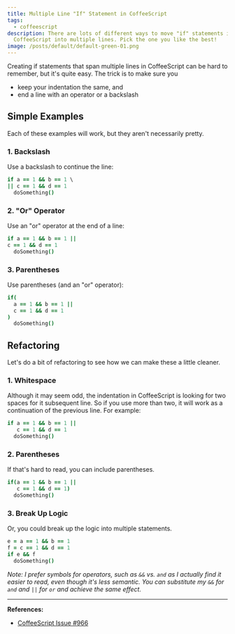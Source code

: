 ```yaml
---
title: Multiple Line "If" Statement in CoffeeScript
tags:
  - coffeescript
description: There are lots of different ways to move "if" statements in
  CoffeeScript into multiple lines. Pick the one you like the best!
image: /posts/default/default-green-01.png
---
```


Creating if statements that span multiple lines in CoffeeScript can be hard to remember, but it's quite easy. The trick is to make sure you

- keep your indentation the same, and
- end a line with an operator or a backslash

## Simple Examples

Each of these examples will work, but they aren't necessarily pretty.

### 1. Backslash

Use a backslash to continue the line:

```coffee
if a == 1 && b == 1 \
|| c == 1 && d == 1
  doSomething()
```

### 2. "Or" Operator

Use an "or" operator at the end of a line:

```coffee
if a == 1 && b == 1 ||
c == 1 && d == 1
  doSomething()
```

### 3. Parentheses

Use parentheses (and an "or" operator):

```coffee
if(
  a == 1 && b == 1 ||
  c == 1 && d == 1
)
  doSomething()
```

## Refactoring

Let's do a bit of refactoring to see how we can make these a little cleaner.

### 1. Whitespace

Although it may seem odd, the indentation in CoffeeScript is looking for two spaces for it subsequent line. So if you use more than two, it will work as a continuation of the previous line. For example:

```coffee
if a == 1 && b == 1 ||
   c == 1 && d == 1
  doSomething()
```

### 2. Parentheses

If that's hard to read, you can include parentheses.

```coffee
if(a == 1 && b == 1 ||
   c == 1 && d == 1)
  doSomething()
```

### 3. Break Up Logic

Or, you could break up the logic into multiple statements.

```coffee
e = a == 1 && b == 1
f = c == 1 && d == 1
if e && f
  doSomething()
```

_Note: I prefer symbols for operators, such as `&&` vs. `and` as I actually find it easier to read, even though it's less semantic. You can substitute my `&&` for `and` and `||` for `or` and achieve the same effect._

---

**References:**

- [CoffeeScript Issue #966](https://github.com/jashkenas/coffeescript/issues/966)
